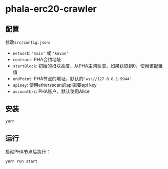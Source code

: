 # phala-erc20-crawler

## 配置
修改`src/config.json`:
* `network`: `'main'` 或 `'kovan'`
* `contract`: PHA合约地址
* `startBlock`: 初始的扫块高度，从PHA主网获取，如果获取到0，使用该配置值
* `endPoint`: PHA节点的地址，默认的`'ws://127.0.0.1:9944'`
* `apiKey`: 使用ethersscan的api需要api key
* `accountUri`: PHA账户，默认使用Alice

## 安装
```bash
yarn
```

## 运行
启动PHA节点后执行：
```bash
yarn run start
```

